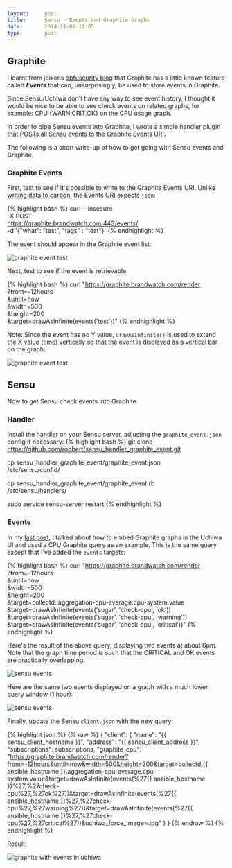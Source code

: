 ```yaml
---
layout:     post
title:      Sensu - Events and Graphite Graphs
date:       2014-11-08 11:05
type:       post
---
```


## Graphite

I learnt from jdixons [obfuscurity blog](http://obfuscurity.com/2014/01/Graphite-Tip-A-Better-Way-to-Store-Events) that Graphite has a little known feature called <strong><i>Events</i></strong> that can, unsurprisingly, be used to store events in Graphite.

Since Sensu/Uchiwa don't have any way to see event history, I thought it would be nice to be able to see check events on related graphs, for example: CPU {<span class='red'>WARN</span>,<span class='orange'>CRIT</span>,<span class='green'>OK</span>} on the CPU usage graph. 

In order to pipe Sensu events into Graphite, I wrote a simple handler plugin that POSTs all Sensu events to the Graphite Events URI.

The following is a short write-up of how to get going with Sensu events and Graphite.

### Graphite Events

First, test to see if it's possible to write to the Graphite Events URI. Unlike [writing data to carbon](http://graphite.readthedocs.org/en/latest/feeding-carbon.html), the Events URI expects `json`:

{% highlight bash %}
curl --insecure \
  -X POST \
  https://graphite.brandwatch.com:443/events/ \
  -d '{"what": "test", "tags" : "test"}'
{% endhighlight %}

The event should appear in the Graphite event list:

![graphite event test](https://raw.githubusercontent.com/roobert/roobert.github.io/master/images/graphite_events0.png)

Next, test to see if the event is retrievable:

{% highlight bash %}
curl "https://graphite.brandwatch.com/render \
  ?from=-12hours \
  &until=now \
  &width=500 \
  &height=200 \
  &target=drawAsInfinite(events('test'))"
{% endhighlight %}

Note: Since the event has no Y value, `drawAsInfinite()` is used to extend the X value (time) vertically so that the event is displayed as a vertical bar on the graph:

![graphite event test](https://raw.githubusercontent.com/roobert/roobert.github.io/master/images/sensu_events2.png)

## Sensu

Now to get Sensu check events into Graphite.

### Handler

Install the [handler](http://sensuapp.org/docs/0.14/adding_a_handler) on your Sensu server, adjusting the `graphite_event.json` config if necessary:
{% highlight bash %}
git clone \
  https://github.com/roobert/sensu_handler_graphite_event.git

cp sensu_handler_graphite_event/graphite_event.json \
  /etc/sensu/conf.d/

cp sensu_handler_graphite_event/graphite_event.rb \
  /etc/sensu/handlers/

sudo service sensu-server restart
{% endhighlight %}

### Events

In my [last post](http://roobert.github.io/2014/11/03/Sensu-with-Embedded-Graphite-Graphs/), I talked about how to embed Graphite graphs in the Uchiwa UI and used a CPU Graphite query as an example. This is the same query except that I've added the `events` targets:

{% highlight bash %}
curl "https://graphite.brandwatch.com/render \
  ?from=-12hours \
  &until=now \
  &width=500 \
  &height=200 \
  &target=collectd.<hostname>.aggregation-cpu-average.cpu-system.value \
  &target=drawAsInfinite(events('sugar', 'check-cpu', 'ok')) \
  &target=drawAsInfinite(events('sugar', 'check-cpu', 'warning')) \
  &target=drawAsInfinite(events('sugar', 'check-cpu', 'critical'))"
{% endhighlight %}

Here's the result of the above query, displaying two events at about 6pm. Note that the graph time period is such that the <span class='red'>CRITICAL</span> and <span class='green'>OK</span> events are practically overlapping:

![sensu events](https://raw.githubusercontent.com/roobert/roobert.github.io/master/images/sensu_events4.png)

Here are the same two events displayed on a graph with a much lower query window (1 hour):

![sensu events](https://raw.githubusercontent.com/roobert/roobert.github.io/master/images/sensu_events3.png)

Finally, update the Sensu `client.json` with the new query:

{% highlight json %}
{% raw %}
{
   "client": {
      "name": "{{ sensu_client_hostname }}",
      "address": "{{ sensu_client_address }}",
      "subscriptions": subscriptions,
      "graphite_cpu": "https://graphite.brandwatch.com/render?from=-12hours&until=now&width=500&height=200&target=collectd.{{ ansible_hostname }}.aggregation-cpu-average.cpu-system.value&target=drawAsInfinite(events(%27{{ ansible_hostname }}%27,%27check-cpu%27,%27ok%27))&target=drawAsInfinite(events(%27{{ ansible_hostname }}%27,%27check-cpu%27,%27warning%27))&target=drawAsInfinite(events(%27{{ ansible_hostname }}%27,%27check-cpu%27,%27critical%27))&uchiwa_force_image=.jpg"
   }
}
{% endraw %}
{% endhighlight %}

Result:

![graphite with events in uchiwa](https://raw.githubusercontent.com/roobert/roobert.github.io/master/images/sensu_events1.png)
